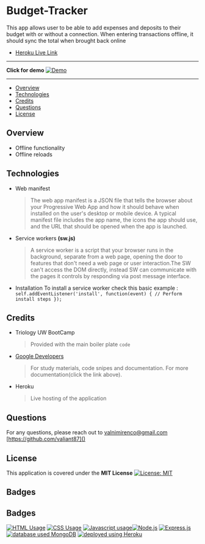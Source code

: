 # Budget-Tracker

This app allows user to be able to add expenses and deposits to their budget with or without a connection. When entering transactions offline, it should sync the total when brought back online

- [Heroku Live Link](https://desolate-ravine-70236.herokuapp.com/)

---

**Click for demo**
[![Demo](https://img.youtube.com/vi/fMw-ZUlv3Jk/0.jpg)](https://youtu.be/fMw-ZUlv3Jk)

---

- [Overview](#Overview)
- [Technologies](#Technologies)
- [Credits](#Credits)
- [Questions](#Questions)
- [License](#License)

## Overview

- Offline functionality
- Offline reloads

## Technologies

- Web manifest

  > The web app manifest is a JSON file that tells the browser about your Progressive Web App and how it should behave when installed on the user's desktop or mobile device. A typical manifest file includes the app name, the icons the app should use, and the URL that should be opened when the app is launched.

- Service workers **(sw.js)**

  > A service worker is a script that your browser runs in the background, separate from a web page, opening the door to features that don't need a web page or user interaction.The SW can't access the DOM directly, instead SW can communicate with the pages it controls by responding via post message interface.

- Installation
  To install a service worker check this basic example :
  `self.addEventListener('install', function(event) { // Perform install steps });`

## Credits

- Triology UW BootCamp

  > Provided with the main boiler plate `code`

- [Google Developers](https://developers.google.com/web/fundamentals/primers/service-workers)

  > For study materials, code snipes and documentation. For more documentation(click the link above).

- Heroku
  > Live hosting of the application

## Questions

For any questions, please reach out to [valnimirenco@gmail.com]()
[https://github.com/valiant87]()

## License

This application is covered under the **MIT License**
[![License: MIT](https://img.shields.io/badge/License-MIT-yellow.svg)](https://opensource.org/licenses/MIT)

## Badges

## Badges

<a href="https://img.shields.io/badge/CSS-13.4%25-yellow"><img alt="HTML Usage" src="https://img.shields.io/badge/CSS-13.4%25-yellow"></a> <a href="https://img.shields.io/badge/CSS-4.4%25-purple"><img alt="CSS Usage" src="https://img.shields.io/badge/CSS-4.4%25-purple"></a> <a href="https://img.shields.io/badge/JavaScript-82.2%25-yellow"><img alt="Javascript usage" src="https://img.shields.io/badge/JavaScript-82.2%25-yellow"></a><a href="https://img.shields.io/badge/Backend-Node.js-green"><img alt="Node.js" src="https://img.shields.io/badge/Backend-Node.js-green"></a> <a href="https://img.shields.io/badge/Backend-Express.js-green"><img alt="Express.js" src="https://img.shields.io/badge/Backend-Express.js-green"></a> <a href="https://img.shields.io/badge/Database-MongoDB-yellow"><img alt="database used MongoDB" src="https://img.shields.io/badge/Database-MongoDB-yellow"></a> <a href="https://img.shields.io/badge/Deployment-Heroku-purple"><img alt="deployed using Heroku" src="https://img.shields.io/badge/Deployment-Heroku-purple"></a>
